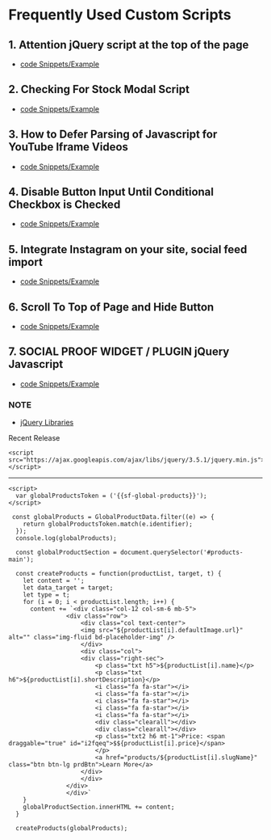 # Frequently Used Custom Scripts 

## 1. Attention jQuery script at the top of the page 

- [code Snippets/Example](https://github.com/nickclaeboe/scratchOpz/blob/main/cutom-scripts/attentionTop.html.md)

## 2. Checking For Stock Modal Script

- [code Snippets/Example](https://github.com/nickclaeboe/scratchOpz/blob/main/cutom-scripts/checkingStock.html.md)

## 3. How to Defer Parsing of Javascript for YouTube Iframe Videos

- [code Snippets/Example](https://github.com/nickclaeboe/scratchOpz/blob/main/cutom-scripts/defer_youTube_iFrame.html.md)

## 4. Disable Button Input Until Conditional Checkbox is Checked

- [code Snippets/Example](https://github.com/nickclaeboe/scratchOpz/blob/main/cutom-scripts/disableButtonCheckbox.html.md)

## 5. Integrate Instagram on your site, social feed import

- [code Snippets/Example](https://github.com/nickclaeboe/scratchOpz/blob/main/cutom-scripts/instagramOnYourSite.html.md)

## 6. Scroll To Top of Page and Hide Button

- [code Snippets/Example](https://github.com/nickclaeboe/scratchOpz/blob/main/cutom-scripts/scrollToTopBtnHide.html.md)

## 7. SOCIAL PROOF WIDGET / PLUGIN jQuery Javascript

- [code Snippets/Example](https://github.com/nickclaeboe/scratchOpz/blob/main/cutom-scripts/socialProof.html.md)

### NOTE 
- [jQuery Libraries](https://developers.google.com/speed/libraries/devguide#jquery)

Recent Release
```
<script src="https://ajax.googleapis.com/ajax/libs/jquery/3.5.1/jquery.min.js"></script> 
```

-----------

```
<script>
  var globalProductsToken = ('{{sf-global-products}}');
</script>
```
```
 const globalProducts = GlobalProductData.filter((e) => {
    return globalProductsToken.match(e.identifier);
  });
  console.log(globalProducts);

  const globalProductSection = document.querySelector('#products-main');

  const createProducts = function(productList, target, t) {
    let content = '';
    let data_target = target;
    let type = t;
    for (i = 0; i < productList.length; i++) {
      content += `<div class="col-12 col-sm-6 mb-5">
                <div class="row">
                    <div class="col text-center">
                    <img src="${productList[i].defaultImage.url}" alt="" class="img-fluid bd-placeholder-img" />
                    </div>
                    <div class="col">
                    <div class="right-sec">
                        <p class="txt h5">${productList[i].name}</p>
                        <p class="txt h6">${productList[i].shortDescription}</p>
                        <i class="fa fa-star"></i>
                        <i class="fa fa-star"></i>
                        <i class="fa fa-star"></i>
                        <i class="fa fa-star"></i>
                        <i class="fa fa-star"></i>
                        <div class="clearall"></div>
                        <div class="clearall"></div>
                        <p class="txt2 h6 mt-1">Price: <span draggable="true" id="i2fqeq">$${productList[i].price}</span>
                        </p>
                        <a href="products/${productList[i].slugName}" class="btn btn-lg prdBtn">Learn More</a>
                    </div>
                    </div>
                </div>
                </div>`
    }
    globalProductSection.innerHTML += content;
  }

  createProducts(globalProducts);
```


```
```
